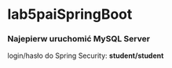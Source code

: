 # lab5paiSpringBoot

### Najepierw uruchomić MySQL Server

login/hasło do Spring Security: **student/student**
